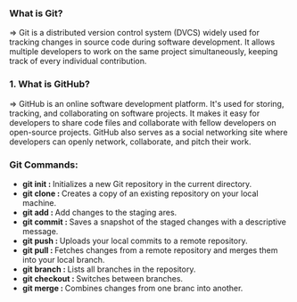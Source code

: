 <h3> What is Git? </h3>
=> Git is a distributed version control system (DVCS) widely used for tracking changes in source code during software development. It allows multiple developers to work on the same project simultaneously, keeping track of every individual contribution.





<h3> 1. What is GitHub? </h3>
=> GitHub is an online software development platform. It's used for storing, tracking, and collaborating on software projects. It makes it easy for developers to share code files and collaborate with fellow developers on open-source projects. GitHub also serves as a social networking site where developers can openly network, collaborate, and pitch their work.



<h3> Git Commands: </h3>
<ul>
  
<li><b>git init : </b>Initializes a new Git repository in the current directory.</li>
<li><b> git clone : </b>Creates a copy of an existing repository on your local machine.</li>
<li><b> git add : </b>Add changes to the staging ares.</li>
<li><b> git commit : </b>Saves a snapshot of the staged changes with a descriptive message.</li>
<li><b> git push : </b>Uploads your local commits to a remote repository.</li>
<li><b> git pull : </b>Fetches changes from a remote repository and merges them into your local branch.</li>
<li><b> git branch : </b>Lists all branches in the repository.</li>
<li><b> git checkout : </b>Switches between branches.</li>
<li><b> git merge : </b>Combines changes from one branc into another.</li>

</ul>
